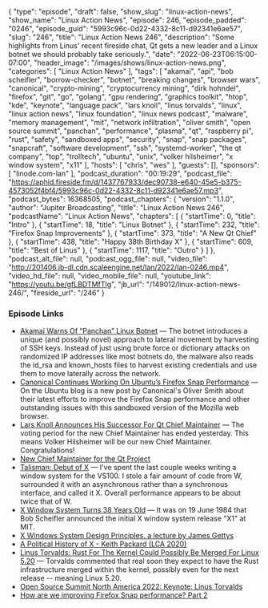 {
  "type": "episode",
  "draft": false,
  "show_slug": "linux-action-news",
  "show_name": "Linux Action News",
  "episode": 246,
  "episode_padded": "0246",
  "episode_guid": "5993c96c-0d22-4332-8c11-d92341e6ae57",
  "slug": "246",
  "title": "Linux Action News 246",
  "description": "Some highlights from Linus' recent fireside chat, Qt gets a new leader and a Linux botnet we should probably take seriously.",
  "date": "2022-06-23T06:15:00-07:00",
  "header_image": "/images/shows/linux-action-news.png",
  "categories": [
    "Linux Action News"
  ],
  "tags": [
    "akamai",
    "api",
    "bob scheifler",
    "borrow-checker",
    "botnet",
    "breaking changes",
    "browser wars",
    "canonical",
    "crypto-mining",
    "cryptocurrency mining",
    "dirk hohndel",
    "firefox",
    "git",
    "go",
    "golang",
    "gpu rendering",
    "graphics toolkit",
    "htop",
    "kde",
    "keynote",
    "language pack",
    "lars knoll",
    "linus torvalds",
    "linux",
    "linux action news",
    "linux foundation",
    "linux news podcast",
    "malware",
    "memory management",
    "mit",
    "network infiltration",
    "oliver smith",
    "open source summit",
    "panchan",
    "performance",
    "plasma",
    "qt",
    "raspberry pi",
    "rust",
    "safety",
    "sandboxed apps",
    "security",
    "snap",
    "snap packages",
    "snapcraft",
    "software development",
    "ssh",
    "systemd-worker",
    "the qt company",
    "top",
    "trolltech",
    "ubuntu",
    "unix",
    "volker hilsheimer",
    "x window system",
    "x11"
  ],
  "hosts": [
    "chris",
    "wes"
  ],
  "guests": [],
  "sponsors": [
    "linode.com-lan"
  ],
  "podcast_duration": "00:19:29",
  "podcast_file": "https://aphid.fireside.fm/d/1437767933/dec90738-e640-45e5-b375-4573052f4bf4/5993c96c-0d22-4332-8c11-d92341e6ae57.mp3",
  "podcast_bytes": 16368505,
  "podcast_chapters": {
    "version": "1.1.0",
    "author": "Jupiter Broadcasting",
    "title": "Linux Action News 246",
    "podcastName": "Linux Action News",
    "chapters": [
      {
        "startTime": 0,
        "title": "Intro"
      },
      {
        "startTime": 18,
        "title": "Linux Botnet"
      },
      {
        "startTime": 232,
        "title": "Firefox Snap Improvements"
      },
      {
        "startTime": 373,
        "title": "A New Qt Chief"
      },
      {
        "startTime": 438,
        "title": "Happy 38th Birthday X"
      },
      {
        "startTime": 609,
        "title": "Best of Linus"
      },
      {
        "startTime": 1117,
        "title": "Outro"
      }
    ]
  },
  "podcast_alt_file": null,
  "podcast_ogg_file": null,
  "video_file": "http://201406.jb-dl.cdn.scaleengine.net/lan/2022/lan-0246.mp4",
  "video_hd_file": null,
  "video_mobile_file": null,
  "youtube_link": "https://youtu.be/gfLBDTMfTIg",
  "jb_url": "/149012/linux-action-news-246/",
  "fireside_url": "/246"
}


### Episode Links

  * [Akamai Warns Of “Panchan” Linux Botnet](https://www.akamai.com/blog/security/new-p2p-botnet-panchan "Akamai Warns Of “Panchan” Linux Botnet") — The botnet introduces a unique (and possibly novel) approach to lateral movement by harvesting of SSH keys. Instead of just using brute force or dictionary attacks on randomized IP addresses like most botnets do, the malware also reads the id_rsa and known_hosts files to harvest existing credentials and use them to move laterally across the network.
  * [Canonical Continues Working On Ubuntu’s Firefox Snap Performance](https://www.phoronix.com/scan.php?page=news_item&px=Firefox-Snap-Performance-2 "Canonical Continues Working On Ubuntu’s Firefox Snap Performance") — On the Ubuntu blog is a new post by Canonical's Oliver Smith about their latest efforts to improve the Firefox Snap performance and other outstanding issues with this sandboxed version of the Mozilla web browser.
  * [Lars Knoll Announces His Successor For Qt Chief Maintainer](https://lists.qt-project.org/pipermail/development/2022-June/042660.html "Lars Knoll Announces His Successor For Qt Chief Maintainer") — The voting period for the new Chief Maintainer has ended yesterday. This means Volker Hilsheimer will be our new Chief Maintainer. Congratulations!
  * [New Chief Maintainer for the Qt Project](https://www.qt.io/blog/new-chief-maintainer-for-qt "New Chief Maintainer for the Qt Project")
  * [Talisman: Debut of X](https://www.talisman.org/x-debut.shtml "Talisman: Debut of X") — I've spent the last couple weeks writing a window system for the VS100. I stole a fair amount of code from W, surrounded it with an asynchronous rather than a synchronous interface, and called it X. Overall performance appears to be about twice that of W.
  * [X Window System Turns 38 Years Old](https://www.phoronix.com/scan.php?page=news_item&px=X-Windows-System-38 "X Window System Turns 38 Years Old") — It was on 19 June 1984 that Bob Scheifler announced the initial X window system release "X1" at MIT.
  * [X Windows System Design Principles, a lecture by James Gettys](https://www.youtube.com/watch?v=KdmNHM9BKY0 "X Windows System Design Principles, a lecture by James Gettys")
  * [A Political History of X - Keith Packard (LCA 2020)](https://www.youtube.com/watch?v=cj02_UeUnGQ "A Political History of X - Keith Packard \(LCA 2020\)")
  * [Linus Torvalds: Rust For The Kernel Could Possibly Be Merged For Linux 5.20](https://www.phoronix.com/scan.php?page=news_item&px=Rust-For-Linux-5.20-Possible "Linus Torvalds: Rust For The Kernel Could Possibly Be Merged For Linux 5.20") — Torvalds commented that real soon they expect to have the Rust infrastructure merged within the kernel, possibly even for the next release -- meaning Linux 5.20.
  * [Open Source Summit North America 2022: Keynote: Linus Torvalds](https://ossna2022.sched.com/event/11Qbn/keynote-linus-torvalds-creator-of-linux-git-in-conversation-with-dirk-hohndel-chief-open-source-officer-cardano-foundation?iframe=no "Open Source Summit North America 2022: Keynote: Linus Torvalds")
  * [How are we improving Firefox Snap performance? Part 2](https://ubuntu.com//blog/how-are-we-improving-firefox-snap-performance-part-2 "How are we improving Firefox Snap performance? Part 2")


